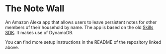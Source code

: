 # The Note Wall
An Amazon Alexa app that allows users to leave persistent notes for other members of their household by name. The app is based on the old [Skills SDK](https://github.com/amzn/alexa-skills-kit-js/tree/deprecated). It makes use of DynamoDB.

You can find more setup instructions in the README of the repository linked above.
